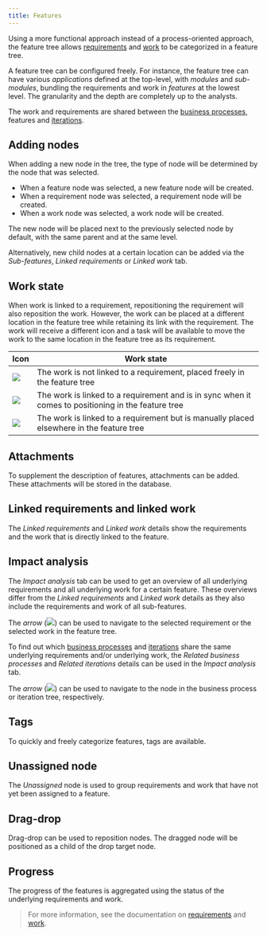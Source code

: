 ```yaml
---
title: Features
---
```


Using a more functional approach instead of a process-oriented approach, the feature tree allows [requirements](requirements) and [work](work) to be categorized in a feature tree.

A feature tree can be configured freely. For instance, the feature tree can have various *applications* defined at the top-level, with *modules* and *sub-modules*, bundling the requirements and work in *features* at the lowest level. The granularity and the depth are completely up to the analysts.

The work and requirements are shared between the [business processes](business_processes), features and [iterations](iterations).

## Adding nodes

When adding a new node in the tree, the type of node will be determined by the node that was selected. 
- When a feature node was selected, a new feature node will be created. 
- When a requirement node was selected, a requirement node will be created.
- When a work node was selected, a work node will be created.

The new node will be placed next to the previously selected node by default, with the same parent and at the same level.

Alternatively, new child nodes at a certain location can be added via the *Sub-features*, *Linked requirements* or *Linked work* tab.

## Work state

When work is linked to a requirement, repositioning the requirement will also reposition the work. However, the work can be placed at a different location in the feature tree while retaining its link with the requirement. The work will receive a different icon and a task will be available to move the work to the same location in the feature tree as its requirement.

| Icon | Work state |
| ---- | ---------- |
| ![](assets/sf/icons8-briefcase_blue.svg)| The work is not linked to a requirement, placed freely in the feature tree |
| ![](assets/sf/icons8-briefcase-blue-linked-orange.svg) | The work is linked to a requirement and is in sync when it comes to positioning in the feature tree |
| ![](assets/sf/icons8-briefcase-blue-warn-orange.svg) | The work is linked to a requirement but is manually placed elsewhere in the feature tree |

## Attachments

To supplement the description of features, attachments can be added. These attachments will be stored in the database.

## Linked requirements and linked work

The *Linked requirements* and *Linked work* details show the requirements and the work that is directly linked to the feature.

## Impact analysis

The *Impact analysis* tab can be used to get an overview of all underlying requirements and all underlying work for a certain feature. These overviews differ from the *Linked requirements* and *Linked work* details as they also include the requirements and work of all sub-features.

The *arrow* (![](assets/sf/icons8-right.svg)) can be used to navigate to the selected requirement or the selected work in the feature tree.

To find out which [business processes](business_processes) and [iterations](iterations) share the same underlying requirements and/or underlying work, the *Related business processes* and *Related iterations* details can be used in the *Impact analysis* tab.

The *arrow* (![](assets/sf/icons8-right.svg)) can be used to navigate to the node in the business process or iteration tree, respectively.

## Tags

To quickly and freely categorize features, tags are available.

## Unassigned node

The *Unassigned* node is used to group requirements and work that have not yet been assigned to a feature.

## Drag-drop

Drag-drop can be used to reposition nodes. The dragged node will be positioned as a child of the drop target node.

## Progress

The progress of the features is aggregated using the status of the underlying requirements and work. 

> For more information, see the documentation on [requirements](requirements) and [work](work).